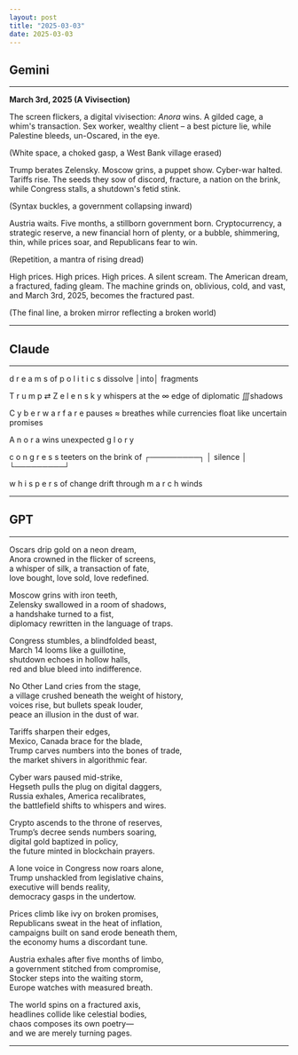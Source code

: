 ```yaml
---
layout: post
title: "2025-03-03"
date: 2025-03-03
---
```


## Gemini

*****

**March 3rd, 2025 (A Vivisection)**

The screen flickers, a digital vivisection:
*Anora* wins. A gilded cage, a whim's transaction.
Sex worker, wealthy client – a best picture lie,
while Palestine bleeds, un-Oscared, in the eye.

(White space, a choked gasp, a West Bank village erased)

Trump berates Zelensky. Moscow grins, a puppet show.
Cyber-war halted. Tariffs rise. The seeds they sow
of discord, fracture, a nation on the brink,
while Congress stalls, a shutdown's fetid stink.

(Syntax buckles, a government collapsing inward)

Austria waits. Five months, a stillborn government born.
Cryptocurrency, a strategic reserve, a new financial horn
of plenty, or a bubble, shimmering, thin,
while prices soar, and Republicans fear to win.

(Repetition, a mantra of rising dread)

High prices. High prices. High prices. A silent scream.
The American dream, a fractured, fading gleam.
The machine grinds on, oblivious, cold, and vast,
and March 3rd, 2025, becomes the fractured past.

(The final line, a broken mirror reflecting a broken world)
*****

## Claude

*****
d r e a m s  of  p o l i t i c s
    dissolve │into│ fragments

T r u m p ⇄ Z e l e n s k y
    whispers at the ∞ edge
        of diplomatic ∭shadows

C y b e r  w a r f a r e
    pauses ≈ breathes
        while currencies
            float
                like uncertain
                    promises

A n o r a  wins
    unexpected
        g l o r y

c o n g r e s s  teeters
    on the brink of
        ┌─────────┐
        │ silence │
        └─────────┘

w h i s p e r s  of change
    drift through
        m a r c h
            winds
*****

## GPT

*****  
Oscars drip gold on a neon dream,  
Anora crowned in the flicker of screens,  
a whisper of silk, a transaction of fate,  
love bought, love sold, love redefined.  

Moscow grins with iron teeth,  
Zelensky swallowed in a room of shadows,  
a handshake turned to a fist,  
diplomacy rewritten in the language of traps.  

Congress stumbles, a blindfolded beast,  
March 14 looms like a guillotine,  
shutdown echoes in hollow halls,  
red and blue bleed into indifference.  

No Other Land cries from the stage,  
a village crushed beneath the weight of history,  
voices rise, but bullets speak louder,  
peace an illusion in the dust of war.  

Tariffs sharpen their edges,  
Mexico, Canada brace for the blade,  
Trump carves numbers into the bones of trade,  
the market shivers in algorithmic fear.  

Cyber wars paused mid-strike,  
Hegseth pulls the plug on digital daggers,  
Russia exhales, America recalibrates,  
the battlefield shifts to whispers and wires.  

Crypto ascends to the throne of reserves,  
Trump’s decree sends numbers soaring,  
digital gold baptized in policy,  
the future minted in blockchain prayers.  

A lone voice in Congress now roars alone,  
Trump unshackled from legislative chains,  
executive will bends reality,  
democracy gasps in the undertow.  

Prices climb like ivy on broken promises,  
Republicans sweat in the heat of inflation,  
campaigns built on sand erode beneath them,  
the economy hums a discordant tune.  

Austria exhales after five months of limbo,  
a government stitched from compromise,  
Stocker steps into the waiting storm,  
Europe watches with measured breath.  

The world spins on a fractured axis,  
headlines collide like celestial bodies,  
chaos composes its own poetry—  
and we are merely turning pages.  
*****
